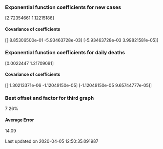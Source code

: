 <h3>Exponential function coefficients for new cases</h3>
[2.72354661 1.12215186]
<h4>Covariance of coefficients</h4>
[[ 8.85306500e-01 -5.93463728e-03]
 [-5.93463728e-03  3.99821581e-05]]
<h3>Exponential function coefficients for daily deaths</h3>
[0.0022447  1.21709091]
<h4>Covariance of coefficients</h4>
[[ 1.30213371e-06 -1.12049150e-05]
 [-1.12049150e-05  9.65744777e-05]] <br/>
<h3>Best offset and factor for third graph</h3>
7 26%
<h4>Average Error</h4>
14.09
<br /><br />Last updated on 2020-04-05 12:50:35.091987
